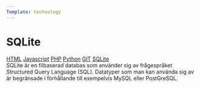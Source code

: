 ```yaml
---
Template: technology
---
```


# SQLite

<div class="two-column-layout">
   <div class="tech-meny">
        <a href = "%base_url%/technology/html">HTML</a>
        <a href = "%base_url%/technology/javascript">Javascript</a>
        <a href = "%base_url%/technology/php">PHP</a>
        <a href = "%base_url%/technology/python">Python</a>
        <a href = "%base_url%/technology/git">GIT</a>
        <a href = "%base_url%/technology/sqlite">SQLite</a>
    </div>
    <div class="tech-info">
        SQLite är en filbaserad databas som använder sig av frågespråket Structured Query Language (SQL). Datatyper som man kan använda sig av är begränsade i förhållande till exempelvis MySQL eller PostGreSQL.
</div>
</div>